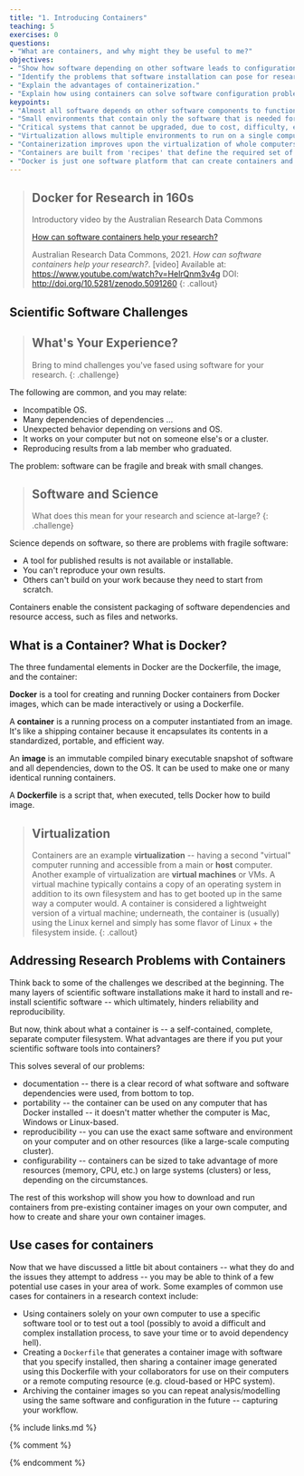 ```yaml
---
title: "1. Introducing Containers"
teaching: 5
exercises: 0
questions:
- "What are containers, and why might they be useful to me?"
objectives:
- "Show how software depending on other software leads to configuration management problems."
- "Identify the problems that software installation can pose for research."
- "Explain the advantages of containerization."
- "Explain how using containers can solve software configuration problems"
keypoints:
- "Almost all software depends on other software components to function, but these components have independent evolutionary paths."
- "Small environments that contain only the software that is needed for a given task are easier to replicate and maintain."
- "Critical systems that cannot be upgraded, due to cost, difficulty, etc. need to be reproduced on newer systems in a maintainable and self-documented way."
- "Virtualization allows multiple environments to run on a single computer."
- "Containerization improves upon the virtualization of whole computers by allowing efficient management of the host computer's memory and storage resources."
- "Containers are built from 'recipes' that define the required set of software components and the instructions necessary to build/install them within a container image."
- "Docker is just one software platform that can create containers and the resources they use."
---
```


> ## Docker for Research in 160s
>
> Introductory video by the Australian Research Data Commons
>
> [How can software containers help your research?](https://www.youtube.com/watch?v=HelrQnm3v4g)
>
> Australian Research Data Commons, 2021. *How can software containers help your research?*. [video] Available at: https://www.youtube.com/watch?v=HelrQnm3v4g DOI: http://doi.org/10.5281/zenodo.5091260
{: .callout}


## Scientific Software Challenges

> ## What's Your Experience?
>
> Bring to mind challenges you've fased using software for your research.
{: .challenge}

The following are common, and you may relate:

- Incompatible OS.
- Many dependencies of dependencies ...
- Unexpected behavior depending on versions and OS.
- It works on your computer but not on someone else's or a cluster.
- Reproducing results from a lab member who graduated.

The problem: software can be fragile and break with small changes.

> ## Software and Science
>
> What does this mean for your research and science at-large?
{: .challenge}

Science depends on software, so there are problems with fragile software:
- A tool for published results is not available or installable.
- You can't reproduce your own results.
- Others can't build on your work because they need to start from scratch.

Containers enable the consistent packaging of software dependencies and resource access, such as files and networks.

## What is a Container? What is Docker?
The three fundamental elements in Docker are the Dockerfile, the image, and the container:

**Docker** is a tool for creating and running Docker containers from Docker images, which can be made interactively or using a Dockerfile.

A **container** is a running process on a computer instantiated from an image. It's like a shipping container because it encapsulates its contents in a standardized, portable, and efficient way.  

An **image** is an immutable compiled binary executable snapshot of software and all dependencies, down to the OS. It can be used to make one or many identical running containers.

A **Dockerfile** is a script that, when executed, tells Docker how to build image.


> ## Virtualization
>
> Containers are an example **virtualization** -- having a
> second "virtual" computer running and accessible from a main or **host**
> computer. Another example of virtualization are **virtual machines** or
> VMs. A virtual machine typically contains a copy of an operating system in
> addition to its own filesystem and has to get booted up in the same way
> a computer would.
> A container is considered a lightweight version of a virtual machine;
> underneath, the container is (usually) using the Linux kernel and simply has some
> flavor of Linux + the filesystem inside.
{: .callout}

## Addressing Research Problems with Containers

Think back to some of the challenges we described at the beginning. The many layers
of scientific software installations make it hard to install and re-install
scientific software -- which ultimately, hinders reliability and reproducibility.

But now, think about what a container is -- a self-contained, complete, separate
computer filesystem. What advantages are there if you put your scientific software
tools into containers?

This solves several of our problems:

- documentation -- there is a clear record of what software and software dependencies were used, from bottom to top.
- portability -- the container can be used on any computer that has Docker installed -- it doesn't matter whether the computer is Mac, Windows or Linux-based.
- reproducibility -- you can use the exact same software and environment on your computer and on other resources (like a large-scale computing cluster).
- configurability -- containers can be sized to take advantage of more resources (memory, CPU, etc.) on large systems (clusters) or less, depending on the circumstances.

The rest of this workshop will show you how to download and run containers from pre-existing
container images on your own computer, and how to create and share your own container images.

## Use cases for containers

Now that we have discussed a little bit about containers -- what they do and the
issues they attempt to address -- you may be able to think of a few potential use
cases in your area of work. Some examples of common use cases for containers in
a research context include:

- Using containers solely on your own computer to use a specific software tool
  or to test out a tool (possibly to avoid a difficult and complex installation
  process, to save your time or to avoid dependency hell).
- Creating a `Dockerfile` that generates a container image with software that you
  specify installed, then sharing a container image generated using this Dockerfile with
  your collaborators for use on their computers or a remote computing resource
  (e.g. cloud-based or HPC system).
- Archiving the container images so you can repeat analysis/modelling using the
  same software and configuration in the future -- capturing your workflow.

{% include links.md %}

{% comment %}
<!--  LocalWords:  keypoints links.md endcomment
 -->
{% endcomment %}
